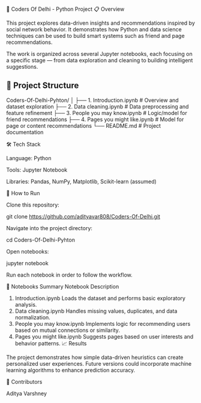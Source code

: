 🧠 Coders Of Delhi - Python Project
📋 Overview

This project explores data-driven insights and recommendations inspired by social network behavior. It demonstrates how Python and data science techniques can be used to build smart systems such as friend and page recommendations.

The work is organized across several Jupyter notebooks, each focusing on a specific stage — from data exploration and cleaning to building intelligent suggestions.

## 📂 Project Structure

Coders-Of-Delhi-Pyhton/
│
├── 1. Introduction.ipynb          # Overview and dataset exploration
├── 2. Data cleaning.ipynb         # Data preprocessing and feature refinement
├── 3. People you may know.ipynb   # Logic/model for friend recommendations
├── 4. Pages you might like.ipynb  # Model for page or content recommendations
└── README.md                      # Project documentation

🛠️ Tech Stack

Language: Python

Tools: Jupyter Notebook

Libraries: Pandas, NumPy, Matplotlib, Scikit-learn (assumed)

🚀 How to Run

Clone this repository:

git clone https://github.com/adityavar808/Coders-Of-Delhi.git


Navigate into the project directory:

cd Coders-Of-Delhi-Pyhton


Open notebooks:

jupyter notebook


Run each notebook in order to follow the workflow.

🧩 Notebooks Summary
Notebook	Description
1. Introduction.ipynb	Loads the dataset and performs basic exploratory analysis.
2. Data cleaning.ipynb	Handles missing values, duplicates, and data normalization.
3. People you may know.ipynb	Implements logic for recommending users based on mutual connections or similarity.
4. Pages you might like.ipynb	Suggests pages based on user interests and behavior patterns.
📈 Results

The project demonstrates how simple data-driven heuristics can create personalized user experiences.
Future versions could incorporate machine learning algorithms to enhance prediction accuracy.

🤝 Contributors

Aditya Varshney
